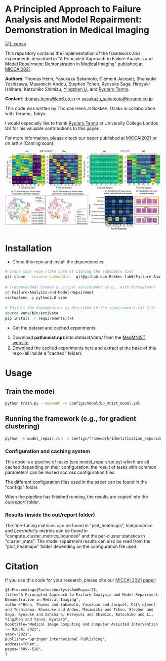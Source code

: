 # A Principled Approach to Failure Analysis and Model Repairment: Demonstration in Medical Imaging

[![License](https://img.shields.io/badge/License-Apache%202.0-blue.svg)](LICENSE)


This repository contains the implementation of the framework and experiments described in "A Principled Approach to Failure Analysis and Model Repairment: Demonstration in Medical Imaging" published at [MICCAI2021](https://miccai2021.org/en/default.asp).

**Authors**: Thomas Henn, Yasukazu Sakamoto, Clément Jacquet, Shunsuke Yoshizawa, Masamichi Andou, Stephen Tchen, Ryosuke Saga, Hiroyuki Ishihara, Katsuhiko Shimizu, [Yingzhen Li](http://yingzhenli.net/home/en/), and [Ryutaro Tanno](https://rt416.github.io/).

**Contact**: [thomas.henn@lab6.co.jp](mailto:thomas.henn@lab6.co.jp) or [yasukazu_sakamoto@terumo.co.jp](mailto:yasukazu_sakamoto@terumo.co.jp).


This code was written by Thomas Henn at Rokken, Osaka in collaboration with Terumo, Tokyo.

I would especially like to thank [Ryutaro Tanno](https://rt416.github.io/)  at University College London, UK for his valuable contributions to this paper.


For more information, please check our paper published at [MICCAI2021](https://link.springer.com/chapter/10.1007%2F978-3-030-87199-4_48) or on arXiv (Coming soon).


<img src="images/finetuning_matrices.png" width="800">
<img src="images/inspection_bp_mnist.png" width="800">


# Installation

* Clone this repo and install the dependencies:

```bash
# Clone this repo (take care of cloning the submodule too)
git clone --recurse-submodules  git@github.com:Rokken-lab6/Failure-Analysis-and-Model-Repairment.git

# (recommended) Create a virtual environment (e.g., with Virtualenv)
cd Failure-Analysis-and-Model-Repairment
virtualenv -p python3.8 venv

# Install the dependencies as described in the requirements.txt file
source venv/bin/activate
pip install -r requirements.txt
```

* Get the dataset and cached experiments

1. Download **pathmnist.npz** into *dataset/data/* from the [MedMNIST website](https://medmnist.com/).
2. Download the cached experiments [here](https://drive.google.com/file/d/1gU13hKerzo_ieMHOAb8rrPt6k8i-m93D/view?usp=sharing) and extract at the base of this repo (all inside a "cached" folder).

# Usage

## Train the model

```bash
python train.py --nowandb -m configs/model/bp_mnist_model.yml
```

## Running the framework (e.g., for gradient clustering)

```bash
python -m model_repair.run -c configs/framework/identification_experiments/grads.yml
```

### Configuration and caching system

This code is a pipeline of tasks (see model_repair/run.py) which are all cached depending on their configuration: the result of tasks with common parameters can be reused accross configuration files.

The different configuration files used in the paper can be found in the "configs" folder.

When the pipeline has finished running, the results are copied into the *out/report* folder.

### Results (inside the out/report folder)

The fine-tuning matrices can be found in "plot_heatmaps", *Indepedence* and *Learnability* metrics can be found in "compute_cluster_metrics_bounded" and the per-cluster statistics in "cluster_stats".
The model repairment results can also be read from the "plot_heatmaps" folder depending on the configuration file used.


# Citation
If you use this code for your research, please cite our [MICCAI 2021](https://miccai2021.org/en/default.asp) [paper](https://link.springer.com/chapter/10.1007%2F978-3-030-87199-4_48):

```
@InProceedings{FailureAnalysisAndRepair21,
title="A Principled Approach to Failure Analysis and Model Repairment: Demonstration in Medical Imaging",
author="Henn, Thomas and Sakamoto, Yasukazu and Jacquet, Cl{\'e}ment and Yoshizawa, Shunsuke and Andou, Masamichi and Tchen, Stephen and Saga, Ryosuke and Ishihara, Hiroyuki and Shimizu, Katsuhiko and Li, Yingzhen and Tanno, Ryutaro",
booktitle="Medical Image Computing and Computer Assisted Intervention -- MICCAI 2021",
year="2021",
publisher="Springer International Publishing",
address="Cham",
pages="509--518",
}
```